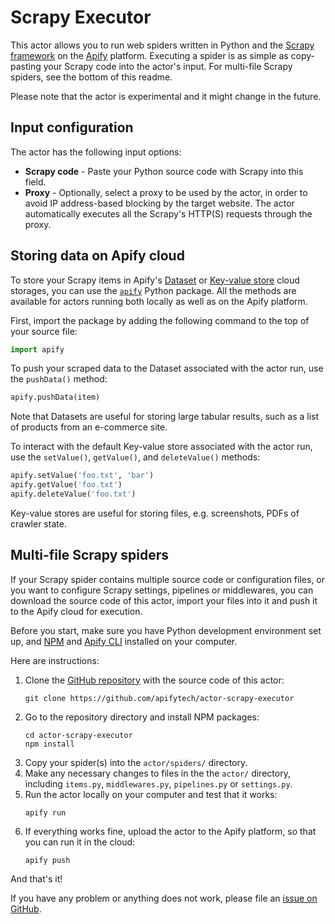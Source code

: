 # Scrapy Executor

This actor allows you to run web spiders written in Python
and the [Scrapy framework](https://scrapy.org) on the [Apify](https://apify.com/) platform.
Executing a spider is as simple as copy-pasting your Scrapy code into the actor's input.
For multi-file Scrapy spiders, see the bottom of this readme.

Please note that the actor is experimental and it might change in the future.

## Input configuration

The actor has the following input options:

- **Scrapy code** - Paste your Python source code with Scrapy into this field.
- **Proxy** - Optionally, select a proxy to be used by the actor,
  in order to avoid IP address-based blocking by the target website.
  The actor automatically executes all the Scrapy's HTTP(S) requests through the proxy.

## Storing data on Apify cloud

To store your Scrapy items in Apify's [Dataset](https://apify.com/docs/storage#dataset)
or [Key-value store](https://apify.com/docs/storage#key-value-store) cloud storages,
you can use the [`apify`](https://pypi.org/project/apify/) Python package.
All the methods are available for actors running both locally as well as on the Apify platform. 

First, import the package by adding the following command to the top of your source file:

```python
import apify
```

To push your scraped data to the Dataset associated with the actor run, use the `pushData()` method:

```python
apify.pushData(item)
```

Note that Datasets are useful for storing large tabular results, such as a list of products from an e-commerce site.

To interact with the default Key-value store associated with the actor run,
use the `setValue()`, `getValue()`, and `deleteValue()` methods:

```python
apify.setValue('foo.txt', 'bar')
apify.getValue('foo.txt')
apify.deleteValue('foo.txt')
```

Key-value stores are useful for storing files, e.g. screenshots, PDFs of crawler state.


## Multi-file Scrapy spiders

If your Scrapy spider contains multiple source code or configuration files,
or you want to configure Scrapy settings, pipelines or middlewares,
you can download the source code of this actor, import your files into it
and push it to the Apify cloud for execution.

Before you start, make sure you have Python development environment set up, and [NPM](https://www.npmjs.com/package/npm)
and [Apify CLI](https://apify.com/docs/cli) installed on your computer.

Here are instructions:

1. Clone the [GitHub repository](https://github.com/apifytech/actor-scrapy-executor) with the source code of this actor:
   ```
   git clone https://github.com/apifytech/actor-scrapy-executor
   ```
2. Go to the repository directory and install NPM packages:
   ```
   cd actor-scrapy-executor
   npm install
   ```
3. Copy your spider(s) into the `actor/spiders/` directory.
4. Make any necessary changes to files in the the `actor/` directory, including `items.py`, `middlewares.py`, `pipelines.py` or `settings.py`.
5. Run the actor locally on your computer and test that it works:
   ```
   apify run
   ```
6. If everything works fine, upload the actor to the Apify platform, so that you can run it in the cloud:
   ```
   apify push
   ```

And that's it!

If you have any problem or anything does not work,
please file an [issue on GitHub](https://github.com/apifytech/actor-scrapy-executor/issues).
